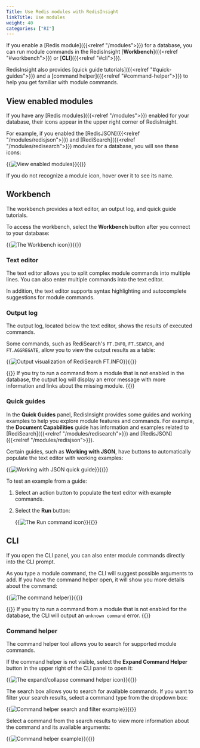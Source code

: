 ```yaml
---
Title: Use Redis modules with RedisInsight
linkTitle: Use modules
weight: 40
categories: ["RI"]
---
```


If you enable a [Redis module]({{<relref "/modules">}}) for a database, you can run module commands in the RedisInsight [**Workbench**]({{<relref "#workbench">}}) or [**CLI**]({{<relref "#cli">}}).

RedisInsight also provides [quick guide tutorials]({{<relref "#quick-guides">}}) and a [command helper]({{<relref "#command-helper">}}) to help you get familiar with module commands.

## View enabled modules

If you have any [Redis modules]({{<relref "/modules">}}) enabled for your database, their icons appear in the upper right corner of RedisInsight.

For example, if you enabled the [RedisJSON]({{<relref "/modules/redisjson">}}) and [RediSearch]({{<relref "/modules/redisearch">}}) modules for a database, you will see these icons:

{{<image filename="images/ri/enabled-modules.png" alt="View enabled modules">}}{{</image>}}

If you do not recognize a module icon, hover over it to see its name.

## Workbench

The workbench provides a text editor, an output log, and quick guide tutorials.

To access the workbench, select the **Workbench** button after you connect to your database:

{{<image filename="images/ri/icon-workbench.png" alt="The Workbench icon">}}{{</image>}}

### Text editor

The text editor allows you to split complex module commands into multiple lines. You can also enter multiple commands into the text editor.

In addition, the text editor supports syntax highlighting and autocomplete suggestions for module commands.

### Output log

The output log, located below the text editor, shows the results of executed commands.

Some commands, such as RediSearch's `FT.INFO`, `FT.SEARCH`, and `FT.AGGREGATE`, allow you to view the output results as a table:

{{<image filename="images/ri/output-redisearch-info.png" alt="Output visualization of RediSearch FT.INFO">}}{{</image>}}

{{<note>}}
If you try to run a command from a module that is not enabled in the database, the output log will display an error message with more information and links about the missing module.
{{</note>}}

### Quick guides

In the **Quick Guides** panel, RedisInsight provides some guides and working examples to help you explore module features and commands. For example, the **Document Capabilities** guide has information and examples related to [RediSearch]({{<relref "/modules/redisearch">}}) and [RedisJSON]({{<relref "/modules/redisjson">}}).

Certain guides, such as **Working with JSON**, have buttons to automatically populate the text editor with working examples:

{{<image filename="images/ri/quick-guide-index-json.png" alt="Working with JSON quick guide">}}{{</image>}}

To test an example from a guide:
1. Select an action button to populate the text editor with example commands.
1. Select the **Run** button: 

    {{<image filename="images/ri/icon-run-command.png" alt="The Run command icon">}}{{</image>}}

## CLI

If you open the CLI panel, you can also enter module commands directly into the CLI prompt.

As you type a module command, the CLI will suggest possible arguments to add. If you have the command helper open, it will show you more details about the command:

{{<image filename="images/ri/command-helper.png" alt="The command helper">}}{{</image>}}

{{<note>}}
If you try to run a command from a module that is not enabled for the database, the CLI will output an `unknown command` error.
{{</note>}}

### Command helper

The command helper tool allows you to search for supported module commands.

If the command helper is not visible, select the **Expand Command Helper** button in the upper right of the CLI panel to open it:

{{<image filename="images/ri/icon-command-helper.png" alt="The expand/collapse command helper icon">}}{{</image>}}

The search box allows you to search for available commands. If you want to filter your search results, select a command type from the dropdown box:

{{<image filename="images/ri/command-helper-search.png" alt="Command helper search and filter example">}}{{</image>}}

Select a command from the search results to view more information about the command and its available arguments:

{{<image filename="images/ri/command-helper-details.png" alt="Command helper example">}}{{</image>}}